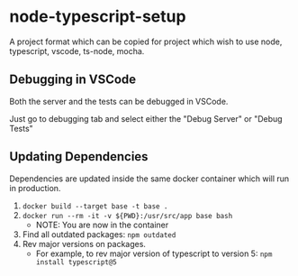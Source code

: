 # node-typescript-setup

A project format which can be copied for project which wish to use node, typescript, vscode, ts-node, mocha.

## Debugging in VSCode
Both the server and the tests can be debugged in VSCode.

Just go to debugging tab and select either the "Debug Server" or "Debug Tests"

## Updating Dependencies

Dependencies are updated inside the same docker container which will run in production.

1. `docker build --target base -t base .`
2. `docker run --rm -it -v ${PWD}:/usr/src/app base bash`
    - NOTE: You are now in the container
3. Find all outdated packages: `npm outdated`
4. Rev major versions on packages.
    - For example, to rev major version of typescript to version 5: `npm install typescript@5`
